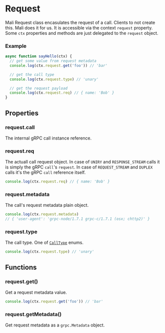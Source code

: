 # Request

Mali Request class encasulates the request of a call. Clients to not create this. Mali does it for us. It is accessible via the context `request` property. Some `ctx` properties and methods are just delegated to the `request` object.

### Example

```js
async function sayHello(ctx) {
  // get some value from request metadata
  console.log(ctx.request.get('foo')) // 'bar'

  // get the call type
  console.log(ctx.request.type) // 'unary'

  // get the request payload
  console.log(ctx.request.req) // { name: 'Bob' }
}
```

## Properties

### request.call

The internal gRPC call instance reference.

### request.req

The actuall call request object.
In case of `UNIRY` and `RESPONSE_STREAM` calls it is simply the gRPC `call`'s `request`. 
In case of `REQUEST_STREAM` and `DUPLEX` calls it's the gRPC `call` reference itself.

```js
console.log(ctx.request.req) // { name: 'Bob' }
```

### request.metadata

The call's request metadata plain object.

```js
console.log(ctx.request.metadata)
// { 'user-agent': 'grpc-node/1.7.1 grpc-c/1.7.1 (osx; chttp2)' }
```

### request.type

The call type. One of [`CallType`](https://mali.github.io/mali-call-types) enums.

```js
console.log(ctx.request.type) // 'unary'
```

## Functions

### request.get()

Get a request metadata value.

```js
console.log(ctx.request.get('foo')) // 'bar'
```

### request.getMetadata()

Get request metadata as a `grpc.Metadata` object.
